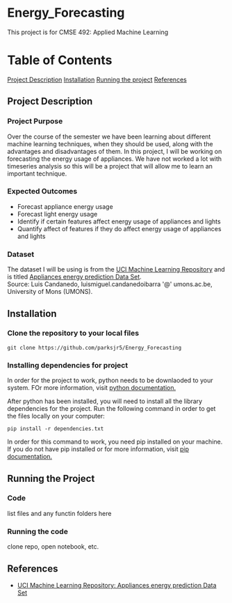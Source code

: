 # Energy_Forecasting
This project is for CMSE 492: Applied Machine Learning

# Table of Contents

[Project Description](#project-description)
[Installation](#installation)
[Running the project](#running-the-project)
[References](#references)

## Project Description

### Project Purpose
Over the course of the semester we have been learning about different machine learning techniques, when they should be used, along with the advantages and disadvantages of them. In this project, I will be working on forecasting the energy usage of appliances. We have not worked a lot with timeseries analysis so this will be a project that will allow me to learn an important technique.

### Expected Outcomes
- Forecast appliance energy usage
- Forecast light energy usage
- Identify if certain features affect energy usage of appliances and lights
- Quantify affect of features if they do affect energy usage of appliances and lights

### Dataset

The dataset I will be using is from the [UCI Machine Learning Repository](https://archive.ics.uci.edu/ml/index.php) and is titled [Appliances energy prediction Data Set](https://archive.ics.uci.edu/ml/datasets/Appliances+energy+prediction).<br/>
Source: Luis Candanedo, luismiguel.candanedoibarra '@' umons.ac.be, University of Mons (UMONS).

## Installation

### Clone the repository to your local files

`git clone https://github.com/parksjr5/Energy_Forecasting`

### Installing dependencies for project

In order for the project to work, python needs to be downlaoded to your system. FOr more information, visit [python documentation.](https://www.python.org/downloads/)

After python has been installed, you will need to install all the library dependencies for the project. Run the following command in order to get the files locally on your computer:

`pip install -r dependencies.txt`

In order for this command to work, you need pip installed on your machine. If you do not have pip installed or for more information, visit [pip documentation.](https://pip.pypa.io/en/stable/installation/)

## Running the Project

### Code

list files and any functin folders here

### Running the code

clone repo, open notebook, etc.

## References
- [UCI Machine Learning Repository: Appliances energy prediction Data Set](https://archive.ics.uci.edu/ml/datasets/Appliances+energy+prediction)